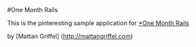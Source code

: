 #One Month Rails

This is the pinteresting sample application for [*One Month Rails](http://onemonthrails.com)

by [Mattan Griffel] (http://mattangriffel.com)